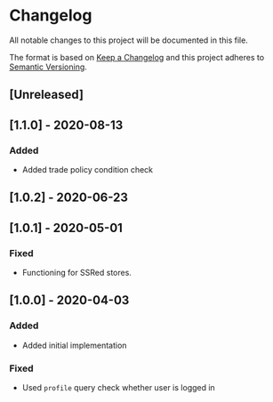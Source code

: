 # Changelog

All notable changes to this project will be documented in this file.

The format is based on [Keep a Changelog](http://keepachangelog.com/en/1.0.0/)
and this project adheres to [Semantic Versioning](http://semver.org/spec/v2.0.0.html).

## [Unreleased]

## [1.1.0] - 2020-08-13

### Added

- Added trade policy condition check

## [1.0.2] - 2020-06-23

## [1.0.1] - 2020-05-01

### Fixed

- Functioning for SSRed stores.

## [1.0.0] - 2020-04-03

### Added

- Added initial implementation

### Fixed

- Used `profile` query check whether user is logged in
